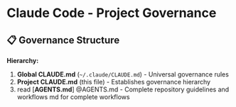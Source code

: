 # Claude Code - Project Governance

## 📋 Governance Structure

**Hierarchy:**

1. **Global CLAUDE.md** (`~/.claude/CLAUDE.md`) - Universal governance rules
2. **Project CLAUDE.md** (this file) - Establishes governance hierarchy
3. read [**AGENTS.md**] @AGENTS.md - Complete repository guidelines and workflows md for complete workflows

